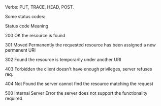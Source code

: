 Verbs: PUT, TRACE, HEAD, POST.

Some status codes:

Status          code	 Meaning

200               OK	            the resource is found

301 Moved Permanently	the requested resource has been assigned a new permanent URI

302 Found	the resource is temporarily under another URI

403 Forbidden	the client doesn't have enough privileges, server refuses req.

404 Not Found	the server cannot find the resource matching the request

500 Internal Server Error	the server does not support the functionality required
